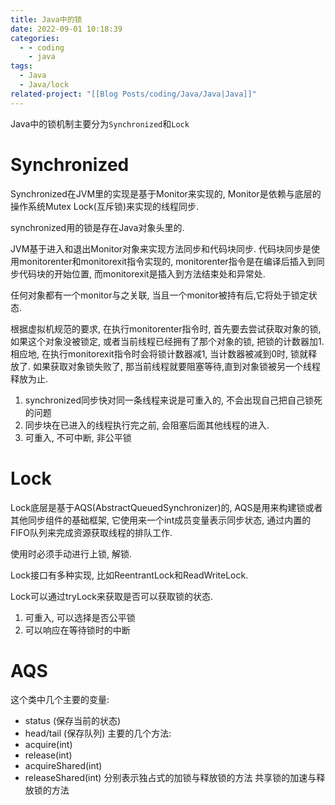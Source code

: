 ```yaml
---
title: Java中的锁
date: 2022-09-01 10:18:39
categories:
  - - coding
    - java
tags:
  - Java
  - Java/lock
related-project: "[[Blog Posts/coding/Java/Java|Java]]"
---
```

Java中的锁机制主要分为`Synchronized`和`Lock`

# Synchronized

Synchronized在JVM里的实现是基于Monitor来实现的, Monitor是依赖与底层的操作系统Mutex Lock(互斥锁)来实现的线程同步.

synchronized用的锁是存在Java对象头里的.

JVM基于进入和退出Monitor对象来实现方法同步和代码块同步. 代码块同步是使用monitorenter和monitorexit指令实现的, monitorenter指令是在编译后插入到同步代码块的开始位置, 而monitorexit是插入到方法结束处和异常处.

任何对象都有一个monitor与之关联, 当且一个monitor被持有后,它将处于锁定状态.

根据虚拟机规范的要求, 在执行monitorenter指令时, 首先要去尝试获取对象的锁, 如果这个对象没被锁定, 或者当前线程已经拥有了那个对象的锁, 把锁的计数器加1. 相应地, 在执行monitorexit指令时会将锁计数器减1, 当计数器被减到0时, 锁就释放了. 如果获取对象锁失败了, 那当前线程就要阻塞等待,直到对象锁被另一个线程释放为止.

1.  synchronized同步快对同一条线程来说是可重入的, 不会出现自己把自己锁死的问题
2.  同步块在已进入的线程执行完之前, 会阻塞后面其他线程的进入.
3.  可重入, 不可中断, 非公平锁

# Lock

Lock底层是基于AQS(AbstractQueuedSynchronizer)的, AQS是用来构建锁或者其他同步组件的基础框架, 它使用来一个int成员变量表示同步状态, 通过内置的FIFO队列来完成资源获取线程的排队工作.

使用时必须手动进行上锁, 解锁.

Lock接口有多种实现, 比如ReentrantLock和ReadWriteLock.

Lock可以通过tryLock来获取是否可以获取锁的状态.
1.  可重入, 可以选择是否公平锁
2.  可以响应在等待锁时的中断

# AQS
这个类中几个主要的变量:
- status (保存当前的状态)
- head/tail (保存队列)
主要的几个方法:
- acquire(int)
- release(int)
- acquireShared(int)
- releaseShared(int)
分别表示独占式的加锁与释放锁的方法
共享锁的加速与释放锁的方法



